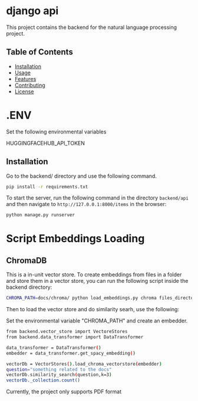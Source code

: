 # django api

This project contains the backend for the natural language processing project.

## Table of Contents

- [Installation](#installation)
- [Usage](#usage)
- [Features](#features)
- [Contributing](#contributing)
- [License](#license)

# .ENV

Set the following environmental variables

HUGGINGFACEHUB_API_TOKEN

## Installation

Go to the backend/ directory and use the following command.

```bash
pip install -r requirements.txt
```

To start the server, run the following command in the directory `backend/api` and then navigate to `http://127.0.0.1:8000/items` in the browser:

```bash
python manage.py runserver
```

# Script Embeddings Loading

## ChromaDB

This is a in-unit vector store. To create embeddings from files in a folder and store them in a vector store, you can run the following script inside the backend directory:

```bash
CHROMA_PATH=docs/chroma/ python load_embeddings.py chroma files_directory
```

Then to load the vector store and do similarity searh, use the following:

Set the environmental variable "CHROMA_PATH" and create an embedder.

```bash
from backend.vector_store import VectoreStores
from backend.data_transformer import DataTransformer

data_transformer = DataTransformer()
embedder = data_transformer.get_spacy_embedding()

vectorDb = VectorStores().load_chroma_vectorstore(embedder)
question="something related to the docs"
vectorDb.similarity_search(question,k=3)
vectorDb._collection.count()

```

Currently, the project only supports PDF format
